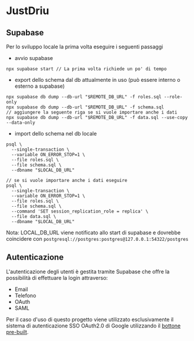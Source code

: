 # JustDriu

## Supabase

Per lo sviluppo locale la prima volta eseguire i seguenti passaggi

- avvio supabase
```
npx supabase start // La prima volta richiede un po' di tempo
```

- export dello schema dal db attualmente in uso (può essere interno o esterno a supabase)
```
npx supabase db dump --db-url "$REMOTE_DB_URL" -f roles.sql --role-only
npx supabase db dump --db-url "$REMOTE_DB_URL" -f schema.sql
// aggiungere la seguente riga se si vuole importare anche i dati
npx supabase db dump --db-url "$REMOTE_DB_URL" -f data.sql --use-copy --data-only
```

- import dello schema nel db locale
```
psql \
  --single-transaction \
  --variable ON_ERROR_STOP=1 \
  --file roles.sql \
  --file schema.sql \
  --dbname "$LOCAL_DB_URL"

// se si vuole importare anche i dati eseguire
psql \
  --single-transaction \
  --variable ON_ERROR_STOP=1 \
  --file roles.sql \
  --file schema.sql \
  --command 'SET session_replication_role = replica' \
  --file data.sql \
  --dbname "$LOCAL_DB_URL"
```

Nota: LOCAL_DB_URL viene notificato allo start di supabase e dovrebbe coincidere con `postgresql://postgres:postgres@127.0.0.1:54322/postgres`

## Autenticazione

L'autenticazione degli utenti è gestita tramite Supabase che offre la possibilità di effettuare la login attraverso:
  - Email
  - Telefono
  - OAuth
  - SAML

Per il caso d'uso di questo progetto viene utilizzato esclusivamente il sistema di autenticazione SSO OAuth2.0 di Google utilizzando il [bottone pre-built](https://developers.google.com/identity/gsi/web/guides/display-button).
